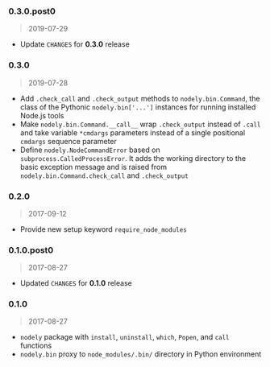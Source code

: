 ### 0.3.0.post0

> 2019-07-29

* Update `CHANGES` for __0.3.0__ release

### 0.3.0

> 2019-07-28

* Add `.check_call` and `.check_output` methods to `nodely.bin.Command`,
  the class of the Pythonic `nodely.bin['...']` instances for running
  installed Node.js tools
* Make `nodely.bin.Command.__call__` wrap `.check_output` instead of `.call`
  and take variable `*cmdargs` parameters instead of a single positional
  `cmdargs` sequence parameter
* Define `nodely.NodeCommandError` based on `subprocess.CalledProcessError`.
  It adds the working directory to the basic exception message and is raised
  from `nodely.bin.Command.check_call` and `.check_output`

### 0.2.0

> 2017-09-12

* Provide new setup keyword `require_node_modules`

### 0.1.0.post0

> 2017-08-27

* Updated `CHANGES` for __0.1.0__ release

### 0.1.0

> 2017-08-27

* `nodely` package with `install`, `uninstall`, `which`, `Popen`, and `call`
  functions
* `nodely.bin` proxy to `node_modules/.bin/` directory in Python environment
